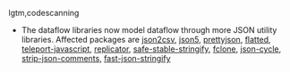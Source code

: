 lgtm,codescanning
* The dataflow libraries now model dataflow through more JSON utility libraries.
  Affected packages are
    [json2csv](https://npmjs.com/package/json2csv),
    [json5](https://npmjs.com/package/json5),
    [prettyjson](https://npmjs.com/package/prettyjson),
    [flatted](https://npmjs.com/package/flatted),
    [teleport-javascript](https://npmjs.com/package/teleport-javascript),
    [replicator](https://npmjs.com/package/replicator),
    [safe-stable-stringify](https://npmjs.com/package/safe-stable-stringify),
    [fclone](https://npmjs.com/package/fclone),
    [json-cycle](https://npmjs.com/package/json-cycle),
    [strip-json-comments](https://npmjs.com/package/strip-json-comments),
    [fast-json-stringify](https://npmjs.com/package/fast-json-stringify)
